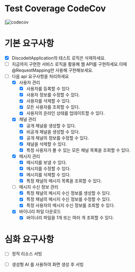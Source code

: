 # Test Coverage CodeCov
[![codecov](https://app.codecov.io/github/Kiki1875b/1-sprint-mission/commit/a3bb983566576093789b0228a253561bb749a59e)

# 기본 요구사항

- [x] DiscodeitApplication의 테스트 로직은 삭제하세요.
- [ ] 지금까지 구현한 서비스 로직을 활용해 웹 API를 구현하세요.이때 @RequestMapping만 사용해 구현해보세요.
- [ ] 다음 api 요구사항을 처리하세요
    - [x] 사용자 관리
        - [x] 사용자를 등록할 수 있다
        - [x] 사용자 정보를 수정할 수 있다.
        - [x] 사용자를 삭제할 수 있다.
        - [x] 모든 사용자를 조회할 수 있다.
        - [x] 사용자의 온라인 상태를 업데이트할 수 있다.
    - [x] 채널 관리
        - [x] 공개 채널을 생성할 수 있다.
        - [x] 비공개 채널을 생성할 수 있다.
        - [x] 공개 채널의 정보를 수정할 수 있다.
        - [x] 채널을 삭제할 수 있다.
        - [x] 특정 사용자가 볼 수 있는 모든 채널 목록을 조회할 수 있다.
    - [x] 메시지 관리
        - [x] 메시지를 보낼 수 있다.
        - [x] 메시지를 수정할 수 있다.
        - [x] 메시지를 삭제할 수 있다.
        - [x] 특정 채널의 메시지 목록을 조회할 수 있다.
    - [ ] 메시지 수신 정보 관리
        - [x] 특정 채널의 메시지 수신 정보를 생성할 수 있다.
        - [x] 특정 채널의 메시지 수신 정보를 수정할 수 있다.
        - [x] 특정 사용자의 메시지 수신 정보를 조회할 수 있다.
    - [x] 바이너리 파일 다운로드
        - [x] 바이너리 파일을 1개 또는 여러 개 조회할 수 있다.

# 심화 요구사항

- [ ] 정적 리소스 서빙
- [ ] 생성형 AI 를 사용하여 화면 생성 후 서빙

